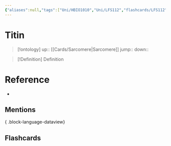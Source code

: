 ```yaml
---
{"aliases":null,"tags":["Uni/HBIO1010","Uni/LFS112","flashcards/LFS112"],"dg-publish":true,"permalink":"/cards/titin/","dgPassFrontmatter":true}
---
```


# Titin

> [!ontology]
> up:: [[Cards/Sarcomere\|Sarcomere]]
> jump:: 
> down:: 

> [!Definition] Definition
> 



# Reference
- 

## Mentions

{ .block-language-dataview}

## Flashcards
